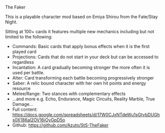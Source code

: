 The Faker

This is a playable character mod based on Emiya Shirou from the Fate/Stay Night.

Sitting at 100+ cards it features multiple new mechanics including but not limited to the following:
- Commands: Basic cards that apply bonus effects when it is the first played card
- Projections: Cards that do not start in your deck but can be accessed to regardless
- Incantation: A card gradually becoming stronger the more often it is used per battle.
- Alter: Card transforming each battle becoming progressively stronger
- Saber: A relic bound character with her own hit points and energy resource
- Melee/Range: Two stances with complementary effects
- ...and more e.g. Echo, Endurance, Magic Circuits, Reality Marble, True Damage...
- Full content: https://docs.google.com/spreadsheets/d/17W0CJxNTdeWu1sGtybDUGhs0X186aI2OV16iOyGpD5o
- Github: https://github.com/Azuto/StS-TheFaker
